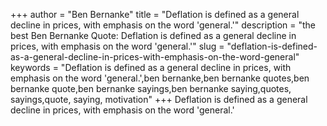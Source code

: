 +++
author = "Ben Bernanke"
title = "Deflation is defined as a general decline in prices, with emphasis on the word 'general.'"
description = "the best Ben Bernanke Quote: Deflation is defined as a general decline in prices, with emphasis on the word 'general.'"
slug = "deflation-is-defined-as-a-general-decline-in-prices-with-emphasis-on-the-word-general"
keywords = "Deflation is defined as a general decline in prices, with emphasis on the word 'general.',ben bernanke,ben bernanke quotes,ben bernanke quote,ben bernanke sayings,ben bernanke saying,quotes, sayings,quote, saying, motivation"
+++
Deflation is defined as a general decline in prices, with emphasis on the word 'general.'
